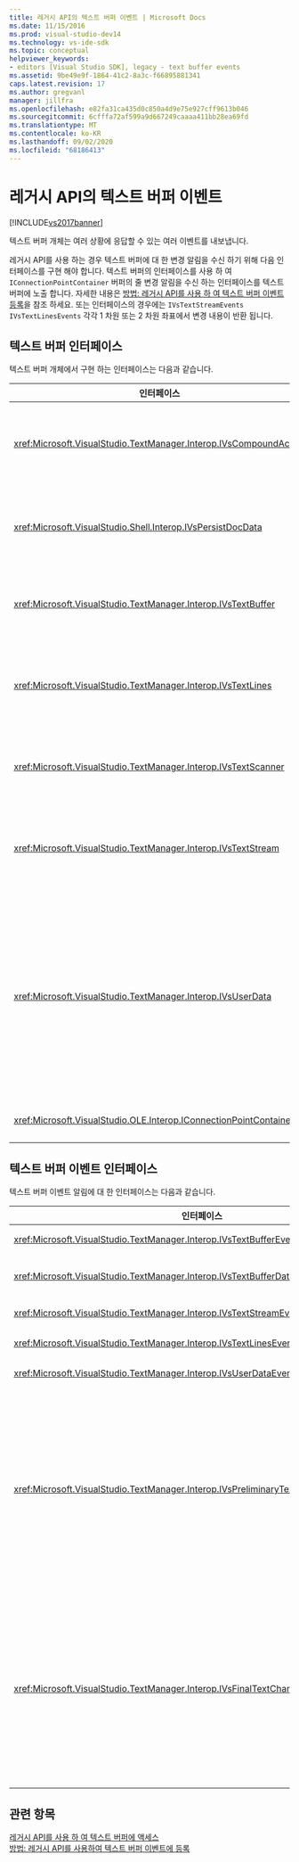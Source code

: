 ```yaml
---
title: 레거시 API의 텍스트 버퍼 이벤트 | Microsoft Docs
ms.date: 11/15/2016
ms.prod: visual-studio-dev14
ms.technology: vs-ide-sdk
ms.topic: conceptual
helpviewer_keywords:
- editors [Visual Studio SDK], legacy - text buffer events
ms.assetid: 9be49e9f-1864-41c2-8a3c-f66895881341
caps.latest.revision: 17
ms.author: gregvanl
manager: jillfra
ms.openlocfilehash: e82fa31ca435d0c850a4d9e75e927cff9613b046
ms.sourcegitcommit: 6cfffa72af599a9d667249caaaa411bb28ea69fd
ms.translationtype: MT
ms.contentlocale: ko-KR
ms.lasthandoff: 09/02/2020
ms.locfileid: "68186413"
---
```

# <a name="text-buffer-events-in-the-legacy-api"></a>레거시 API의 텍스트 버퍼 이벤트
[!INCLUDE[vs2017banner](../includes/vs2017banner.md)]

텍스트 버퍼 개체는 여러 상황에 응답할 수 있는 여러 이벤트를 내보냅니다.  
  
 레거시 API를 사용 하는 경우 텍스트 버퍼에 대 한 변경 알림을 수신 하기 위해 다음 인터페이스를 구현 해야 합니다. 텍스트 버퍼의 인터페이스를 사용 하 여 `IConnectionPointContainer` 버퍼의 줄 변경 알림을 수신 하는 인터페이스를 텍스트 버퍼에 노출 합니다. 자세한 내용은 [방법: 레거시 API를 사용 하 여 텍스트 버퍼 이벤트 등록](../extensibility/how-to-register-for-text-buffer-events-with-the-legacy-api.md)을 참조 하세요. 또는 인터페이스의 경우에는 `IVsTextStreamEvents` `IVsTextLinesEvents` 각각 1 차원 또는 2 차원 좌표에서 변경 내용이 반환 됩니다.  
  
## <a name="text-buffer-interfaces"></a>텍스트 버퍼 인터페이스  
 텍스트 버퍼 개체에서 구현 하는 인터페이스는 다음과 같습니다.  
  
|인터페이스|설명|  
|---------------|-----------------|  
|<xref:Microsoft.VisualStudio.TextManager.Interop.IVsCompoundAction>|복합 작업 (즉, 단일 실행 취소/다시 실행 단위로 그룹화 된 작업)을 만들 수 있도록 합니다.|  
|<xref:Microsoft.VisualStudio.Shell.Interop.IVsPersistDocData>|텍스트 버퍼에서 관리 되는 문서 데이터의 지 속성을 사용 하도록 설정 합니다.|  
|<xref:Microsoft.VisualStudio.TextManager.Interop.IVsTextBuffer>|기본 서비스를 제공 합니다. 많은 클라이언트에서 사용 됩니다.|  
|<xref:Microsoft.VisualStudio.TextManager.Interop.IVsTextLines>|2 차원 좌표를 사용 하 여 읽기 및 쓰기 기능을 제공 합니다. `IVsTextBuffer`에서 상속됩니다.|  
|<xref:Microsoft.VisualStudio.TextManager.Interop.IVsTextScanner>|버퍼의 텍스트에 대 한 빠른 스트림 지향 순차적 액세스를 제공 합니다.|  
|<xref:Microsoft.VisualStudio.TextManager.Interop.IVsTextStream>|1 차원 좌표를 사용 하 여 읽기 및 쓰기 기능을 제공 합니다. `IVsTextBuffer`에서 상속됩니다.|  
|<xref:Microsoft.VisualStudio.TextManager.Interop.IVsUserData>|속성의 제네릭 컬렉션에 대 한 액세스를 제공 합니다. 가장 중요 한 속성은 버퍼의 이름 또는 모니커입니다. GUID를 만들어 키로 사용 하면이 인터페이스를 사용 하 여 버퍼에 고유한 임의 데이터를 저장할 수 있습니다.|  
|<xref:Microsoft.VisualStudio.OLE.Interop.IConnectionPointContainer>|이벤트에 대 한 연결 지점이 지원 됩니다.|  
  
## <a name="text-buffer-event-interfaces"></a>텍스트 버퍼 이벤트 인터페이스  
 텍스트 버퍼 이벤트 알림에 대 한 인터페이스는 다음과 같습니다.  
  
|인터페이스|설명|  
|---------------|-----------------|  
|<xref:Microsoft.VisualStudio.TextManager.Interop.IVsTextBufferEvents>|새 언어 서비스가 텍스트 버퍼와 연결 된 경우 클라이언트에 알립니다.|  
|<xref:Microsoft.VisualStudio.TextManager.Interop.IVsTextBufferDataEvents>|텍스트 버퍼가 초기화 되 고 텍스트 버퍼의 데이터가 변경 되 면 클라이언트에 게 알립니다.|  
|<xref:Microsoft.VisualStudio.TextManager.Interop.IVsTextStreamEvents>|1 차원 좌표에서 기본 텍스트 버퍼에 대 한 변경 내용을 클라이언트에 알립니다.|  
|<xref:Microsoft.VisualStudio.TextManager.Interop.IVsTextLinesEvents>|2 차원 좌표에서 기본 텍스트 버퍼에 대 한 변경 내용을 클라이언트에 알립니다.|  
|<xref:Microsoft.VisualStudio.TextManager.Interop.IVsUserDataEvents>|사용자 데이터에 대 한 변경 내용을 클라이언트에 알립니다.|  
|<xref:Microsoft.VisualStudio.TextManager.Interop.IVsPreliminaryTextChangeCommitEvents>|이벤트를 트리거하고 변경 된 텍스트 범위를 제공 하는 마지막 커밋 제스처를 클라이언트에 알립니다. `IVsPreliminaryTextChangeCommitEvents`인터페이스는 실행 취소 또는 다시 실행 명령에 대 한 응답으로 발생 하지 않습니다. 이벤트는 실행 취소 관리자가 있는 버퍼에 대해서만 발생 합니다. `IVsPreliminaryTextChangeCommitEvents` 는 다른 이벤트가 변경 내용을 커밋하기 전에 텍스트를 변경 하지 않도록 하기 위해 다른 이벤트 (예: 예쁜 목록) 이전에 발생 합니다. VSPackage 인터페이스 또는 인터페이스 중 하나만 모니터링 해야 합니다 `IVsPreliminaryTextChangeCommitEvents` `IVsFinalTextChangeCommitEvents` .|  
|<xref:Microsoft.VisualStudio.TextManager.Interop.IVsFinalTextChangeCommitEvents>|이벤트를 트리거하고 변경 된 텍스트 범위를 제공 하는 마지막 커밋 제스처를 클라이언트에 알립니다. `IVsFinalTextChangeCommitEvents`인터페이스는 실행 취소 또는 다시 실행 명령에 대 한 응답으로 발생 하지 않습니다. 이벤트는 실행 취소 관리자가 있는 버퍼에 대해서만 발생 합니다. `IVsFinalTextChangeCommitEvents` 는 편집을 완전히 제어 하는 언어 서비스 또는 기타 개체에만 사용 됩니다. VSPackage 인터페이스 또는 인터페이스 중 하나만 모니터링 해야 합니다 `IVsPreliminaryTextChangeCommitEvents` `IVsFinalTextChangeCommitEvents` .|  
  
## <a name="see-also"></a>관련 항목  
 [레거시 API를 사용 하 여 텍스트 버퍼에 액세스](../extensibility/accessing-the-text-buffer-by-using-the-legacy-api.md)   
 [방법: 레거시 API를 사용하여 텍스트 버퍼 이벤트에 등록](../extensibility/how-to-register-for-text-buffer-events-with-the-legacy-api.md)
